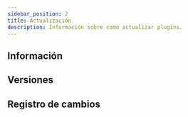 ```yaml
---
sidebar_position: 2
title: Actualización
description: Información sobre como actualizar plugins.
---
```


## Información

## Versiones

## Registro de cambios